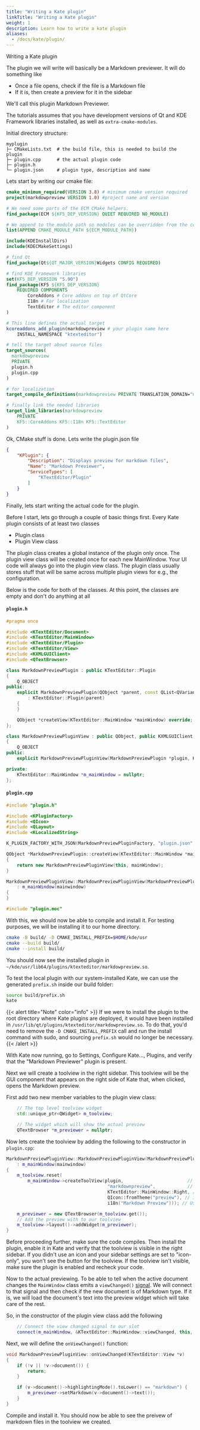 ```yaml
---
title: "Writing a Kate plugin"
linkTitle: "Writing a Kate plugin"
weight: 1
description: Learn how to write a kate plugin
aliases:
  - /docs/kate/plugin/
---
```


Writing a Kate plugin

The plugin we will write will basically be a Markdown previewer. It will do something like
- Once a file opens, check if the file is a Markdown file
- If it is, then create a preview for it in the sidebar

We'll call this plugin Markdown Previewer.

The tutorials assumes that you have development versions of Qt and KDE Framework libraries installed, as well as `extra-cmake-modules`.

Initial directory structure:

```
myplugin
├─ CMakeLists.txt  # the build file, this is needed to build the plugin
├─ plugin.cpp      # the actual plugin code
├─ plugin.h
└─ plugin.json     # plugin type, description and name
```

Lets start by writing our cmake file:
```cmake
cmake_minimum_required(VERSION 3.8) # minimum cmake version required
project(markdowpreview VERSION 1.0) #project name and version

# We need some parts of the ECM CMake helpers.
find_package(ECM ${KF5_DEP_VERSION} QUIET REQUIRED NO_MODULE)

# We append to the module path so modules can be overridden from the command line.
list(APPEND CMAKE_MODULE_PATH ${ECM_MODULE_PATH})

include(KDEInstallDirs)
include(KDECMakeSettings)

# find Qt
find_package(Qt${QT_MAJOR_VERSION}Widgets CONFIG REQUIRED)

# find KDE Framework libraries
set(KF5_DEP_VERSION "5.90")
find_package(KF5 ${KF5_DEP_VERSION}
    REQUIRED COMPONENTS
        CoreAddons # Core addons on top of QtCore
        I18n # For localization
        TextEditor # The editor component
)

# This line defines the actual target
kcoreaddons_add_plugin(markdowpreview # your plugin name here
    INSTALL_NAMESPACE "ktexteditor")

# tell the target about source files
target_sources(
  markdowpreview
  PRIVATE
  plugin.h
  plugin.cpp
)

# for localization
target_compile_definitions(markdowpreview PRIVATE TRANSLATION_DOMAIN="markdowpreview")

# finally link the needed libraries
target_link_libraries(markdowpreview
    PRIVATE
    KF5::CoreAddons KF5::I18n KF5::TextEditor
)
```

Ok, CMake stuff is done. Lets write the plugin.json file

```json
{
    "KPlugin": {
        "Description": "Displays preview for markdown files",
        "Name": "Markdown Previewer",
        "ServiceTypes": [
            "KTextEditor/Plugin"
        ]
    }
}
```


Finally, lets start writing the actual code for the plugin.

Before I start, lets go through a couple of basic things first. Every Kate plugin consists of at least two classes
- Plugin class
- Plugin View class

The plugin class creates a global instance of the plugin only once. The plugin view class will be created once for each new MainWindow. Your UI code will always go into the plugin view class. The plugin class usually stores stuff that will be same across multiple plugin views for e.g., the configuration.

Below is the code for both of the classes. At this point, the classes are empty and don't do anything at all


#### `plugin.h`
```c++
#pragma once

#include <KTextEditor/Document>
#include <KTextEditor/MainWindow>
#include <KTextEditor/Plugin>
#include <KTextEditor/View>
#include <KXMLGUIClient>
#include <QTextBrowser>

class MarkdownPreviewPlugin : public KTextEditor::Plugin
{
    Q_OBJECT
public:
    explicit MarkdownPreviewPlugin(QObject *parent, const QList<QVariant> & = QList<QVariant>())
        : KTextEditor::Plugin(parent)
    {
    }

    QObject *createView(KTextEditor::MainWindow *mainWindow) override;
};

class MarkdownPreviewPluginView : public QObject, public KXMLGUIClient
{
    Q_OBJECT
public:
    explicit MarkdownPreviewPluginView(MarkdownPreviewPlugin *plugin, KTextEditor::MainWindow *mainwindow);

private:
    KTextEditor::MainWindow *m_mainWindow = nullptr;
};
```

#### `plugin.cpp`
```c++
#include "plugin.h"

#include <KPluginFactory>
#include <QIcon>
#include <QLayout>
#include <KLocalizedString>

K_PLUGIN_FACTORY_WITH_JSON(MarkdownPreviewPluginFactory, "plugin.json", registerPlugin<MarkdownPreviewPlugin>();)

QObject *MarkdownPreviewPlugin::createView(KTextEditor::MainWindow *mainWindow)
{
    return new MarkdownPreviewPluginView(this, mainWindow);
}

MarkdownPreviewPluginView::MarkdownPreviewPluginView(MarkdownPreviewPlugin *plugin, KTextEditor::MainWindow *mainwindow)
    : m_mainWindow(mainwindow)
{
}

#include "plugin.moc"
```

With this, we should now be able to compile and install it. For testing purposes, we will be installing it to our home directory.

```bash
cmake -B build/ -D CMAKE_INSTALL_PREFIX=$HOME/kde/usr
cmake --build build/
cmake --install build/
```

You should now see the installed plugin in `~/kde/usr/lib64/plugins/ktexteditor/markdowpreview.so`.

To test the local plugin with our system-installed Kate, we can use the generated `prefix.sh` inside our build folder:

```bash
source build/prefix.sh
kate
```

{{< alert title="Note" color="info" >}}
If we were to install the plugin to the root directory where Kate plugins are deployed, it would have been installed in `/usr/lib/qt/plugins/ktexteditor/markdowpreview.so`. To do that, you'd need to remove the `-D CMAKE_INSTALL_PREFIX` call and run the install command with sudo, and sourcing `prefix.sh` would no longer be necessary.
{{< /alert >}}

With Kate now running, go to Settings, Configure Kate..., Plugins, and verify that the "Markdown Previewer" plugin is present.

Next we will create a toolview in the right sidebar. This toolview will be the GUI component that appears on the right side of Kate that, when clicked, opens the Markdown preview.

First add two new member variables to the plugin view class:

```c++
    // The top level toolview widget
    std::unique_ptr<QWidget> m_toolview;

    // The widget which will show the actual preview
    QTextBrowser *m_previewer = nullptr;
```

Now lets create the toolview by adding the following to the constructor in `plugin.cpp`:

```c++
MarkdownPreviewPluginView::MarkdownPreviewPluginView(MarkdownPreviewPlugin *plugin, KTextEditor::MainWindow *mainwindow)
    : m_mainWindow(mainwindow)
{
    m_toolview.reset(
        m_mainWindow->createToolView(plugin,                        // pointer to plugin
                                      "markdownpreview",            // just an identifier for the toolview
                                      KTextEditor::MainWindow::Right, // we want to create a toolview on the right side
                                      QIcon::fromTheme("preview"), // icon,
                                      i18n("Markdown Preview"))); // User visible name of the toolview, i18n means it will be available for translation

    m_previewer = new QTextBrowser(m_toolview.get());
    // Add the preview with to our toolview
    m_toolview->layout()->addWidget(m_previewer);
}
```

Before proceeding further, make sure the code compiles. Then install the plugin, enable it in Kate and verify that the toolview is visible in the right sidebar. If you didn't use an icon and your sidebar settings are set to "icon-only", you won't see the button for the toolview.  If the toolview isn't visible, make sure the plugin is enabled and recheck your code.

Now to the actual previewing. To be able to tell when the active document changes the `MainWindow` class emits a `viewChanged()` [signal](https://doc.qt.io/qt-6/signalsandslots.html). We will connect to that signal and then check if the new document is of Markdown type. If it is, we will load the document's text into the preview widget which will take care of the rest.

So, in the constructor of the plugin view class add the following
```c++
    // Connect the view changed signal to our slot
    connect(m_mainWindow, &KTextEditor::MainWindow::viewChanged, this, &MarkdownPreviewPluginView::onViewChanged);
```

Next, we will define the `onViewChanged()` function:

```c++
void MarkdownPreviewPluginView::onViewChanged(KTextEditor::View *v)
{
    if (!v || !v->document()) {
        return;
    }

    if (v->document()->highlightingMode().toLower() == "markdown") {
        m_previewer->setMarkdown(v->document()->text());
    }
}
```

Compile and install it. You should now be able to see the preivew of markdown files in the toolview we created.
